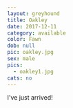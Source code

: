 ```yaml
---
layout: greyhound
title: Oakley
date: 2017-12-11
category: available
color: Fawn
dob: null
pic: oakley.jpg
sex: male
pics:
  - oakley1.jpg
cats: no
---
```


I've just arrived!
